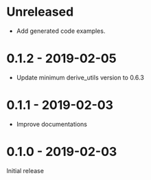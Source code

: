 # Unreleased

* Add generated code examples.

# 0.1.2 - 2019-02-05

* Update minimum derive_utils version to 0.6.3

# 0.1.1 - 2019-02-03

* Improve documentations

# 0.1.0 - 2019-02-03

Initial release
